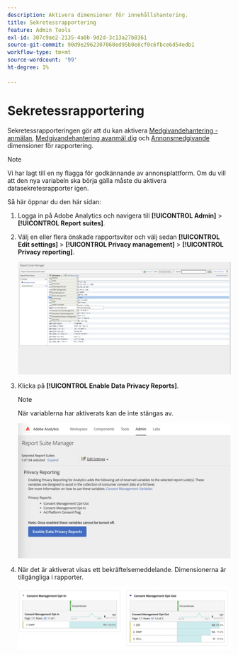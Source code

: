 ```yaml
---
description: Aktivera dimensioner för innehållshantering.
title: Sekretessrapportering
feature: Admin Tools
exl-id: 307c9ae2-2135-4a0b-9d2d-3c13a27b8361
source-git-commit: 90d9e2962307060ed95b0e8cf0c6fbce6d54edb1
workflow-type: tm+mt
source-wordcount: '99'
ht-degree: 1%

---
```


# Sekretessrapportering

Sekretessrapporteringen gör att du kan aktivera [Medgivandehantering - anmälan](/help/components/dimensions/cm-opt-in.md), [Medgivandehantering avanmäl dig](/help/components/dimensions/cm-opt-out.md) och [Annonsmedgivande](/help/components//dimensions/ad-consent.md) dimensioner för rapportering.

>[!NOTE]
>
>Vi har lagt till en ny flagga för godkännande av annonsplattform. Om du vill att den nya variabeln ska börja gälla måste du aktivera datasekretesrapporter igen.

Så här öppnar du den här sidan:

1. Logga in på Adobe Analytics och navigera till **[!UICONTROL Admin]** > **[!UICONTROL Report suites]**.
1. Välj en eller flera önskade rapportsviter och välj sedan **[!UICONTROL Edit settings]** > **[!UICONTROL Privacy management]** > **[!UICONTROL Privacy reporting]**.

   ![Redigera inställningar](assets/rsm-privacy-select.png)

1. Klicka på **[!UICONTROL Enable Data Privacy Reports]**.

   >[!NOTE]
   >
   >När variablerna har aktiverats kan de inte stängas av.

   ![Aktivera](assets/rsm-privacy-enable.png)

1. När det är aktiverat visas ett bekräftelsemeddelande. Dimensionerna är tillgängliga i rapporter.

   ![Rapport](assets/consent-management.png)
